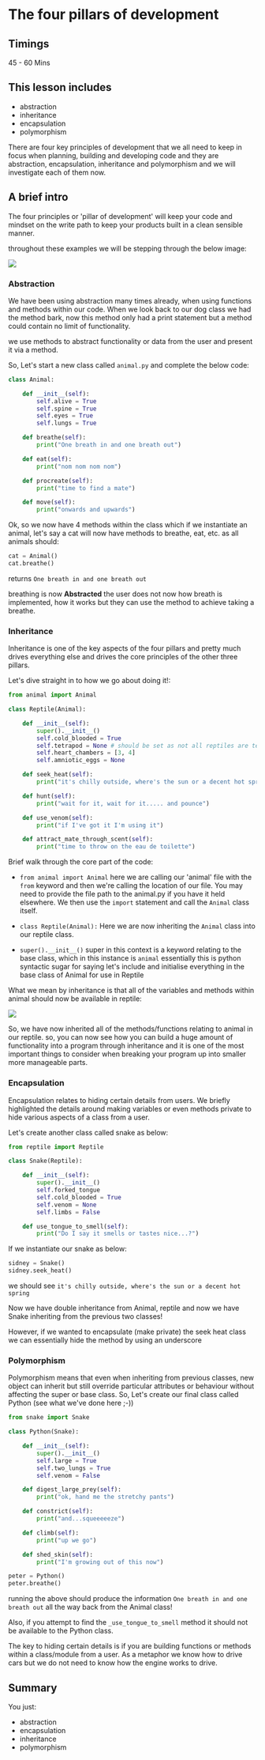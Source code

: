 # The four pillars of development

## Timings

45 - 60 Mins

## This lesson includes

* abstraction
* inheritance
* encapsulation
* polymorphism

There are four key principles of development that we all need to keep in focus when planning, building and developing code and they are abstraction,   encapsulation, inheritance and polymorphism and we will investigate each of them now.

## A brief intro 

The four principles or 'pillar of development' will keep your code and mindset on the write path to keep your products built in a clean sensible manner.

throughout these examples we will be stepping through the below image:

![](../../assets/OOP_python.png)

### Abstraction

We have been using abstraction many times already, when using functions and methods within our code. When we look back to our dog class we had the method bark, now this method only had a print statement but a method could contain no limit of functionality.

we use methods to abstract functionality or data from the user and present it via a method.

So, Let's start a new class called `animal.py` and complete the below code:

```python
class Animal:

    def __init__(self):
        self.alive = True
        self.spine = True
        self.eyes = True
        self.lungs = True

    def breathe(self):
        print("One breath in and one breath out")

    def eat(self):
        print("nom nom nom nom")

    def procreate(self):
        print("time to find a mate")

    def move(self):
        print("onwards and upwards")

```

Ok, so we now have 4 methods within the class which if we instantiate an animal, let's say a cat will now have methods to breathe, eat, etc. as all animals should:
```python
cat = Animal()
cat.breathe()
```
returns `One breath in and one breath out`

breathing is now **Abstracted** the user does not now how breath is implemented, how it works but they can use the method to achieve taking a breathe.

### Inheritance
Inheritance is one of the key aspects of the four pillars and pretty much drives everything else and drives the core principles of the other three pillars. 

Let's dive straight in to how we go about doing it!:

```python
from animal import Animal

class Reptile(Animal):

    def __init__(self):
        super().__init__()
        self.cold_blooded = True
        self.tetrapod = None # should be set as not all reptiles are tetrapods...
        self.heart_chambers = [3, 4]
        self.amniotic_eggs = None

    def seek_heat(self):
        print("it's chilly outside, where's the sun or a decent hot spring")

    def hunt(self):
        print("wait for it, wait for it..... and pounce")

    def use_venom(self):
        print("if I've got it I'm using it")

    def attract_mate_through_scent(self):
        print("time to throw on the eau de toilette")
```

Brief walk through the core part of the code:

* `from animal import Animal` here we are calling our 'animal' file with the `from` keyword and then we're calling the location of our file. You may need to provide the file path to the animal.py if you have it held elsewhere. We then use the `import` statement and call the `Animal` class itself.

* `class Reptile(Animal):` Here we are now inheriting the `Animal` class into our reptile class.  

* `super().__init__()` super in this context is a keyword relating to the base class, which in this instance is `animal` essentially this is python syntactic sugar for saying let's include and initialise everything in the base class of Animal for use in Reptile 

What we mean by inheritance is that all of the variables and methods within animal should now be available in reptile:

 ![](../../assets/inherited_methods.png)
 
 So, we have now inherited all of the methods/functions relating to animal in our reptile. so, you can now see how you can build a huge amount of functionality into a program through inheritance and it is one of the most important things to consider when breaking your program up into smaller more manageable parts.

### Encapsulation
Encapsulation relates to hiding certain details from users. We briefly highlighted the details around making variables or even methods private to hide various aspects of a class from a user. 

Let's create another class called snake as below:

```python
from reptile import Reptile

class Snake(Reptile):

    def __init__(self):
        super().__init__()
        self.forked_tongue
        self.cold_blooded = True
        self.venom = None
        self.limbs = False

    def use_tongue_to_smell(self):
        print("Do I say it smells or tastes nice...?")

```

If we instantiate our snake as below:

```python
sidney = Snake()
sidney.seek_heat()
```

we should see `it's chilly outside, where's the sun or a decent hot spring`

Now we have double inheritance from Animal, reptile and now we have Snake inheriting from the previous two classes! 

However, if we wanted to encapsulate (make private) the seek heat class we can essentially hide the method by using an underscore

### Polymorphism 

Polymorphism means that even when inheriting from previous classes, new object can inherit but still override particular attributes or behaviour without affecting the super or base class. So, Let's create our final class called Python (see what we've done here ;-))

```python
from snake import Snake

class Python(Snake):

    def __init__(self):
        super().__init__()
        self.large = True
        self.two_lungs = True
        self.venom = False

    def digest_large_prey(self):
        print("ok, hand me the stretchy pants")

    def constrict(self):
        print("and...squeeeeeze")

    def climb(self):
        print("up we go")

    def shed_skin(self):
        print("I'm growing out of this now")
```

```python
peter = Python()
peter.breathe()
```
running the above should produce the information `One breath in and one breath out` all the way back from the Animal class!

Also, if you attempt to find the `_use_tongue_to_smell` method it should not be available to the Python class.

The key to hiding certain details is if you are building functions or methods within a class/module from a user. As a metaphor we know how to drive cars but we do not need to know how the engine works to drive. 

## Summary

You just:

* abstraction
* encapsulation
* inheritance
* polymorphism